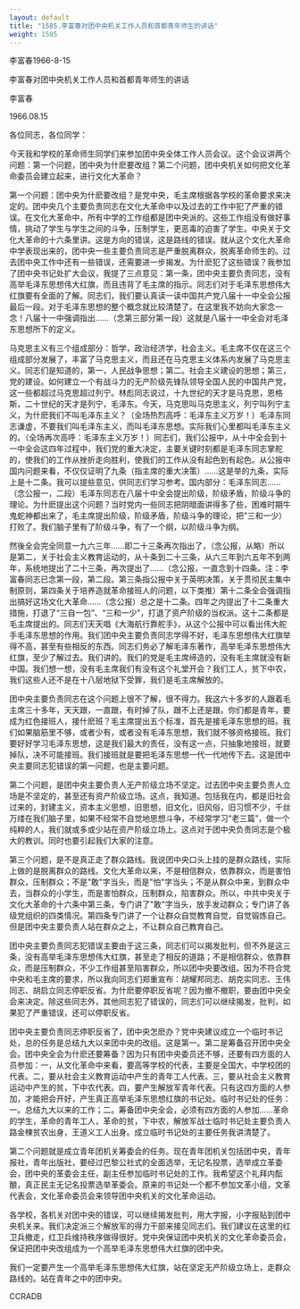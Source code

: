```yaml
---
layout: default
title: "1585.李富春对团中央机关工作人员和首都青年师生的讲话"
weight: 1585
---
```


李富春1966-8-15

李富春对团中央机关工作人员和首都青年师生的讲话

李富春

1966.08.15

各位同志，各位同学：

今天我和学校的革命师生同学们来参加团中央全体工作人员会议。这个会议讲两个问题：第一个问题，团中央为什麽要改组？第二个问题，团中央机关如何把文化革命委员会建立起来，进行文化大革命？

第一个问题：团中央为什麽要改组？是党中央，毛主席根据各学校的革命要求来决定的。团中央几个主要负责同志在文化大革命中以及过去的工作中犯了严重的错误。在文化大革命中，所有中学的工作组都是团中央派的。这些工作组没有做好事情，挑动了学生与学生之间的斗争，压制学生，更恶毒的迫害了学生。中央关于文化大革命的十六条里讲。这是方向的错误，这是路线的错误。就从这个文化大革命中学表现出来的，团中央一些主要负责同志是严重脱离群众，脱离革命师生的。过去团中央工作中还有一些错误，还需要进一步揭发。为什麽犯了这些错误？我参加了团中央书记处扩大会议，我提了三点意见：第一条，团中央主要负责同志，没有高举毛泽东思想伟大红旗，而且违背了毛主席的指示。同志们对于毛泽东思想伟大红旗要有全面的了解。同志们，我们要认真读一读中国共产党八届十一中全会公报最后一段。对于毛泽东思想的整个概念就比较清楚了。在这里我不妨向大家念一念！八届十一中强调指出……（念第三部分第一段）这就是八届十一中全会对毛泽东思想所下的定义。

马克思主义有三个组成部分：哲学，政治经济学，社会主义。毛主席不仅在这三个组成部分发展了，丰富了马克思主义，而且还在马克思主义体系内发展了马克思主义。同志们是知道的，第一，人民战争思想；第二。社会主义建设的思想；第三，党的建设。如何建立一个有战斗力的无产阶级先锋队领导全国人民的中国共产党，这一些都超过马克思超过列宁。林彪同志说过，十九世纪的天才是马克思，恩格斯，二十世纪的天才是列宁，毛泽东。今天，马克思叫马克思主义，列宁叫列宁主义，为什麽我们不叫毛泽东主义？（全场热烈高呼：毛泽东主义万岁！）毛泽东同志谦虚，不要我们叫毛泽东主义，而叫毛泽东思想。实际我们心里都叫毛泽东主义的。（全场再次高呼：毛泽东主义万岁！）同志们，我们公报中，从十中全会到十一中全会这四年过程中，我们党的重大决定，主要关键时刻都是毛泽东同志掌舵的，使我们的工作从挫折走向胜利，使我们的工作从没有起色到有起色。从公报中国内问题来看，不仅仅证明了九条（指主席的重大决策）……这是举的九条，实际上是十二条。我可以提些意见，供同志们学习参考。国内部分：毛泽东同志……（念公报一，二段）毛泽东同志在八届十中全会提出阶级，阶级矛盾，阶级斗争的理论。为什麽提出这个问题？当时党内一些同志把阴暗面讲得多了些，困难时期牛鬼蛇神都出来了，毛主席提出阶级，阶级矛盾，阶级斗争的理论，把"三和一少）打败了。我们脑子里有了阶级斗争，有了一个纲，以阶级斗争为纲。

然後全会完全同意一九六三年……即二十三条再次指出了，（念公报，从略）所以是第二，关于社会主义教育运动的，从十条到二十三条，从六三年到六五年不到两年，系统地提出了二十三条，再次提出了……（念公报，一直念到十四条。注：李富春同志已念第一段，第二段。第三条指公报中关于英明决策，关于贯彻民主集中制原则，第四条关于培养造就革命接班人的问题，以下类推）第十二条全会强调指出搞好这场文化大革命……（念公报）总之是十二条。四年之内提出了十二条重大措施，打退了“三自一包”、“三和一少”，打退了资产阶级的当权派。这十二条都是毛主席提出的。同志们天天唱《大海航行靠舵手》，从这个公报中可以看出伟大舵手毛泽东思想的作用。我们团中央主要负责同志学得不好，毛泽东思想伟大红旗举得不高，甚至有些相反的东西。同志们务必了解毛泽东著作，高举毛泽东思想伟大红旗，至少了解过去。我们讲的。我们的党是毛主席缔造的，没有毛主席就没有新中国。我们想一想，没有毛主席我们有没有这个礼堂开会？我们工人，贫下中农，我们这些人还不是在十八层地狱下受罪，我们是毛主席解放的。

团中央主要负责同志在这个问题上很不了解，很不得力。我这六十多岁的人跟着毛主席三十多年，天天跟，一直跟，有时掉了队，跟不上还是跟。你们都是青年，要成为红色接班人，接什麽班？毛主席提出五个标准，首先是接毛泽东思想的班。我们如果脑筋里不够，或者少有，或者没有毛泽东思想，我们就不够资格接班。我们要好好学习毛泽东思想，这是我们最大的责任，没有这一点，只抽象地接班，就要掉队，决不可能接班。我们接班就是要把毛泽东思想一代一代地传下去。这是团中央主要同志犯错误的第一问题，也是主要问题。

第二个问题，是团中央主要负责人无产阶级立场不坚定。过去团中央主要负责人立场是不坚定的，甚至还有资产阶级立场。这点，我知道。包括我在内，都是旧社会过来的，封建主义，资本主义思想，旧思想，旧文化，旧风俗，旧习惯不少，千丝万缕在我们脑子里，如果不经常不自觉地思想斗争，不经常学习“老三篇”，做一个纯粹的人，我们就或多或少站在资产阶级立场上。这点对于团中央负责同志是个极大的教训。同时也要引起我们大家的注意。

第三个问题，是不是真正走了群众路线。我说团中央口头上挂的是群众路线，实际上做的是脱离群众的路线。文化大革命以来，不是相信群众，依靠群众，而是害怕群众，压制群众；不是"敢"字当头，而是"怕"字当头；不是从群众中来，到群众中去，当群众的小学生，而是害怕群众，压制群众，陷害群众。所以，中共中央关于文化大革命的十六条中第三条，专门讲了"敢"字当头，放手发动群众；专门讲了各级党组织的四类情况。第四条专门讲了一个让群众自觉教育自觉，自觉锻炼自己。但是团中央主要负责人站在群众之上，不让群众自己教育自己。

团中央主要负责同志犯错误主要由于这三条，同志们可以揭发批判，但不外是这三条，没有高举毛泽东思想伟大红旗，甚至走了相反的道路；不是相信群众，依靠群众，而是压制群众，不少工作组甚至陷害群众，所以团中央要改组。因为不符合党中央和毛主席的要求，所以我向同志们郑重宣布：胡耀邦同志、胡克实同志、王伟同志、胡启立同志停职反省。为什麽要停职反省呢？因为撤不撤职，要由团中央全会来决定。除这些同志外，其他同志犯了错误的，同志们可以继续揭发，批判，如果犯了严重错误，还可以停职反省。

团中央主要负责同志停职反省了，团中央怎麽办？党中央建议成立一个临时书记处，总的任务是总结九大以来团中央的改组。这是第一。第二是筹备召开团中央全会。团中央全会为什麽还要筹备？因为只有团中央委员还不够，还要有四方面的人员参加：一，从文化革命中来看，要高等学校的代表，主要是全国大，中学校团的代表。二，要从社会主义教育运动中产生的青年工人代表。三，要从社会主义教育运动中产生的贫，下中农代表。四，要产生解放军青年代表。只有这四方面的人参加，才能把会开好，产生真正高举毛泽东思想红旗的书记处。临时书记处的任务：一。总结九大以来的工作；二。筹备团中央全会，必须有四方面的人参加……革命的学生，革命的青年工人，革命的贫，下中农，解放军战士临时书记处主要负责人路金楝贫农出身，王道义工人出身。成立临时书记处的主要任务我讲清楚了。

第二个问题就是成立青年团机关筹委会的任务。现在青年团机关包括团中央，青年报社，青年出版社，要经过巴黎公社式的全面选举，无记名投票，选举成立革委会，团中央的革委会主任，副主任参加临时书记处的工作。我希望这个礼拜内酝酿，真正民主无记名投票选举革委会。原来的书记处一个都不参加文革小组，文革代表会，文化革命委员会来领导团中央机关的文化革命运动。

各学校，各机关对团中央的错误，可以继续揭发批判，用大字报，小字报贴到团中央机关来。我们决定派三个解放军的得力干部来接见同志们。我们建议在这里的红卫兵撤走，红卫兵维持秩序做得很好。党中央保证团中央机关的文化革命委员会，保证把团中央改组成为一个高举毛泽东思想伟大红旗的团中央。

我们一定要产生一个高举毛泽东思想伟大红旗，站在坚定无产阶级立场上，走群众路线的。站在青年之中的团中央。

CCRADB

